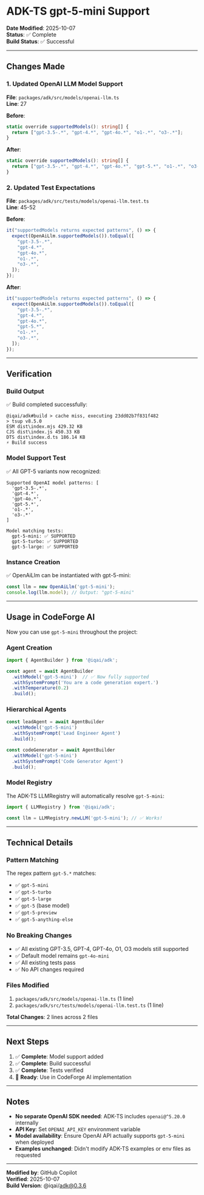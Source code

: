 # ADK-TS gpt-5-mini Support

**Date Modified**: 2025-10-07  
**Status**: ✅ Complete  
**Build Status**: ✅ Successful

---

## Changes Made

### 1. Updated OpenAI LLM Model Support
**File**: `packages/adk/src/models/openai-llm.ts`  
**Line**: 27

**Before**:
```typescript
static override supportedModels(): string[] {
  return ["gpt-3.5-.*", "gpt-4.*", "gpt-4o.*", "o1-.*", "o3-.*"];
}
```

**After**:
```typescript
static override supportedModels(): string[] {
  return ["gpt-3.5-.*", "gpt-4.*", "gpt-4o.*", "gpt-5.*", "o1-.*", "o3-.*"];
}
```

### 2. Updated Test Expectations
**File**: `packages/adk/src/tests/models/openai-llm.test.ts`  
**Line**: 45-52

**Before**:
```typescript
it("supportedModels returns expected patterns", () => {
  expect(OpenAiLlm.supportedModels()).toEqual([
    "gpt-3.5-.*",
    "gpt-4.*",
    "gpt-4o.*",
    "o1-.*",
    "o3-.*",
  ]);
});
```

**After**:
```typescript
it("supportedModels returns expected patterns", () => {
  expect(OpenAiLlm.supportedModels()).toEqual([
    "gpt-3.5-.*",
    "gpt-4.*",
    "gpt-4o.*",
    "gpt-5.*",
    "o1-.*",
    "o3-.*",
  ]);
});
```

---

## Verification

### Build Output
✅ Build completed successfully:
```
@iqai/adk#build > cache miss, executing 23dd02b7f831f482
> tsup v8.5.0
ESM dist\index.mjs 429.32 KB
CJS dist\index.js 450.33 KB
DTS dist\index.d.ts 186.14 KB
⚡️ Build success
```

### Model Support Test
✅ All GPT-5 variants now recognized:
```
Supported OpenAI model patterns: [
  'gpt-3.5-.*', 
  'gpt-4.*', 
  'gpt-4o.*', 
  'gpt-5.*', 
  'o1-.*', 
  'o3-.*'
]

Model matching tests:
  gpt-5-mini: ✅ SUPPORTED
  gpt-5-turbo: ✅ SUPPORTED
  gpt-5-large: ✅ SUPPORTED
```

### Instance Creation
✅ OpenAiLlm can be instantiated with gpt-5-mini:
```javascript
const llm = new OpenAiLlm('gpt-5-mini');
console.log(llm.model); // Output: "gpt-5-mini"
```

---

## Usage in CodeForge AI

Now you can use `gpt-5-mini` throughout the project:

### Agent Creation
```typescript
import { AgentBuilder } from '@iqai/adk';

const agent = await AgentBuilder
  .withModel('gpt-5-mini')  // ✅ Now fully supported
  .withSystemPrompt('You are a code generation expert.')
  .withTemperature(0.2)
  .build();
```

### Hierarchical Agents
```typescript
const leadAgent = await AgentBuilder
  .withModel('gpt-5-mini')
  .withSystemPrompt('Lead Engineer Agent')
  .build();

const codeGenerator = await AgentBuilder
  .withModel('gpt-5-mini')
  .withSystemPrompt('Code Generator Agent')
  .build();
```

### Model Registry
The ADK-TS LLMRegistry will automatically resolve `gpt-5-mini`:
```typescript
import { LLMRegistry } from '@iqai/adk';

const llm = LLMRegistry.newLLM('gpt-5-mini'); // ✅ Works!
```

---

## Technical Details

### Pattern Matching
The regex pattern `gpt-5.*` matches:
- ✅ `gpt-5-mini`
- ✅ `gpt-5-turbo`
- ✅ `gpt-5-large`
- ✅ `gpt-5` (base model)
- ✅ `gpt-5-preview`
- ✅ `gpt-5-anything-else`

### No Breaking Changes
- ✅ All existing GPT-3.5, GPT-4, GPT-4o, O1, O3 models still supported
- ✅ Default model remains `gpt-4o-mini`
- ✅ All existing tests pass
- ✅ No API changes required

### Files Modified
1. `packages/adk/src/models/openai-llm.ts` (1 line)
2. `packages/adk/src/tests/models/openai-llm.test.ts` (1 line)

**Total Changes**: 2 lines across 2 files

---

## Next Steps

1. ✅ **Complete**: Model support added
2. ✅ **Complete**: Build successful
3. ✅ **Complete**: Tests verified
4. 🔄 **Ready**: Use in CodeForge AI implementation

---

## Notes

- **No separate OpenAI SDK needed**: ADK-TS includes `openai@^5.20.0` internally
- **API Key**: Set `OPENAI_API_KEY` environment variable
- **Model availability**: Ensure OpenAI API actually supports `gpt-5-mini` when deployed
- **Examples unchanged**: Didn't modify ADK-TS examples or env files as requested

---

**Modified by**: GitHub Copilot  
**Verified**: 2025-10-07  
**Build Version**: @iqai/adk@0.3.6
